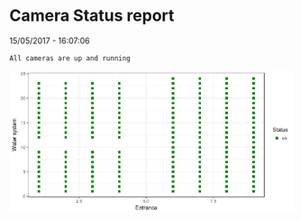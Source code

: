 Camera Status report
================
15/05/2017 - 16:07:06

    All cameras are up and running

![](camreport_files/figure-markdown_github/unnamed-chunk-2-1.png)
